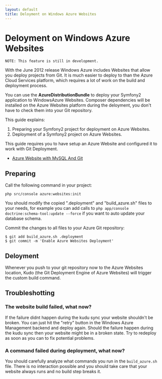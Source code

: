 ```yaml
---
layout: default
title: Deloyment on Windows Azure Websites
---
```


# Deloyment on Windows Azure Websites

    NOTE: This feature is still in development.

With the June 2012 release Windows Azure includes Websites that allow you deploy projects
from Git. It is much easier to deploy to than the Azure Cloud Services platform, which
requires a lot of work on the build and deployment process.

You can use the **AzureDistributionBundle** to deploy your Symfony2 application to
WindowsAzure Websites. Composer dependencies will be installed on the Azure Websites
platform during the deloyment, you don't have to check them into your Git repository.

This guide explains:

1. Preparing your Symfony2 project for deployment on Azure Websites.
2. Deployment of a Symfony2 project on Azure Websites.

This guide requires you to have setup an Azure Website and configured
it to work with Git Deployment.

- [Azure Website with MySQL And Git](http://www.windowsazure.com/en-us/develop/php/tutorials/website-w-mysql-and-git/)

## Preparing

Call the following command in your project:

    php src/console azure:websites:init

You should modify the copied ".deployment" and "build_azure.sh" files to your needs,
for example you can add calls to ``php app/console doctrine:schema-tool:update --force``
if you want to auto update your database schema.

Commit the changes to all files to your Azure Git repository:

    $ git add build_azure.sh .deployment
    $ git commit -m 'Enable Azure Websites Deployment'

## Deloyment

Whenever you push to your git repository now to the Azure Websites location,
Kudo (the Git Deployment Engine of Azure Websites) will trigger the custom
build command.

## Troubleshotting

### The website build failed, what now?

If the failure didnt happen during the kudu sync your website shouldn't be broken.
You can just hit the "retry" button in the Windows Azure Management backend and deploy again.
Should the failure happen during the kudu sync then your website might be in a broken state.
Try to redeploy as soon as you can to fix potential problems.

### A command failed during deployment, what now?

You should carefully analyze what commands you run in the ``build_azure.sh`` file.
There is no interaction possible and you should take care that your website always
runs and no build step breaks it.
